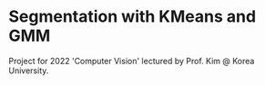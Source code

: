 # Segmentation with KMeans and GMM

Project for 2022 'Computer Vision' lectured by Prof. Kim @ Korea University.
